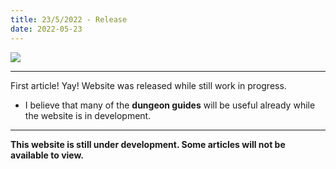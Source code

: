 ```yaml
---
title: 23/5/2022 - Release 
date: 2022-05-23   
---
```

![](https://i.imgur.com/y1Ii9IP.png)

<hr/>

First article! Yay! Website was released while still work in progress. 
* I believe that many of the **dungeon guides** will be useful already while the website is in development.

<hr/>

**This website is still under development. Some articles will not be available to view.**

